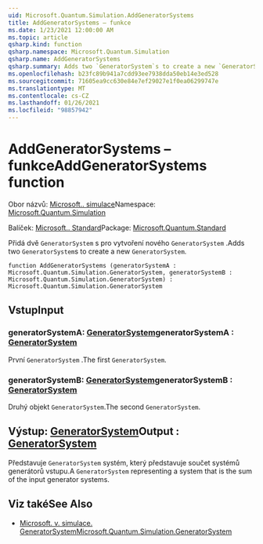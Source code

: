 ```yaml
---
uid: Microsoft.Quantum.Simulation.AddGeneratorSystems
title: AddGeneratorSystems – funkce
ms.date: 1/23/2021 12:00:00 AM
ms.topic: article
qsharp.kind: function
qsharp.namespace: Microsoft.Quantum.Simulation
qsharp.name: AddGeneratorSystems
qsharp.summary: Adds two `GeneratorSystem`s to create a new `GeneratorSystem`.
ms.openlocfilehash: b23fc89b941a7cdd93ee7938dda50eb14e3ed528
ms.sourcegitcommit: 71605ea9cc630e84e7ef29027e1f0ea06299747e
ms.translationtype: MT
ms.contentlocale: cs-CZ
ms.lasthandoff: 01/26/2021
ms.locfileid: "98857942"
---
```

# <a name="addgeneratorsystems-function"></a><span data-ttu-id="64fc2-102">AddGeneratorSystems – funkce</span><span class="sxs-lookup"><span data-stu-id="64fc2-102">AddGeneratorSystems function</span></span>

<span data-ttu-id="64fc2-103">Obor názvů: [Microsoft.. simulace](xref:Microsoft.Quantum.Simulation)</span><span class="sxs-lookup"><span data-stu-id="64fc2-103">Namespace: [Microsoft.Quantum.Simulation](xref:Microsoft.Quantum.Simulation)</span></span>

<span data-ttu-id="64fc2-104">Balíček: [Microsoft.. Standard](https://nuget.org/packages/Microsoft.Quantum.Standard)</span><span class="sxs-lookup"><span data-stu-id="64fc2-104">Package: [Microsoft.Quantum.Standard](https://nuget.org/packages/Microsoft.Quantum.Standard)</span></span>


<span data-ttu-id="64fc2-105">Přidá dvě `GeneratorSystem` s pro vytvoření nového `GeneratorSystem` .</span><span class="sxs-lookup"><span data-stu-id="64fc2-105">Adds two `GeneratorSystem`s to create a new `GeneratorSystem`.</span></span>

```qsharp
function AddGeneratorSystems (generatorSystemA : Microsoft.Quantum.Simulation.GeneratorSystem, generatorSystemB : Microsoft.Quantum.Simulation.GeneratorSystem) : Microsoft.Quantum.Simulation.GeneratorSystem
```


## <a name="input"></a><span data-ttu-id="64fc2-106">Vstup</span><span class="sxs-lookup"><span data-stu-id="64fc2-106">Input</span></span>

### <a name="generatorsystema--generatorsystem"></a><span data-ttu-id="64fc2-107">generatorSystemA: [GeneratorSystem](xref:Microsoft.Quantum.Simulation.GeneratorSystem)</span><span class="sxs-lookup"><span data-stu-id="64fc2-107">generatorSystemA : [GeneratorSystem](xref:Microsoft.Quantum.Simulation.GeneratorSystem)</span></span>

<span data-ttu-id="64fc2-108">První `GeneratorSystem` .</span><span class="sxs-lookup"><span data-stu-id="64fc2-108">The first `GeneratorSystem`.</span></span>


### <a name="generatorsystemb--generatorsystem"></a><span data-ttu-id="64fc2-109">generatorSystemB: [GeneratorSystem](xref:Microsoft.Quantum.Simulation.GeneratorSystem)</span><span class="sxs-lookup"><span data-stu-id="64fc2-109">generatorSystemB : [GeneratorSystem](xref:Microsoft.Quantum.Simulation.GeneratorSystem)</span></span>

<span data-ttu-id="64fc2-110">Druhý objekt `GeneratorSystem`.</span><span class="sxs-lookup"><span data-stu-id="64fc2-110">The second `GeneratorSystem`.</span></span>



## <a name="output--generatorsystem"></a><span data-ttu-id="64fc2-111">Výstup: [GeneratorSystem](xref:Microsoft.Quantum.Simulation.GeneratorSystem)</span><span class="sxs-lookup"><span data-stu-id="64fc2-111">Output : [GeneratorSystem](xref:Microsoft.Quantum.Simulation.GeneratorSystem)</span></span>

<span data-ttu-id="64fc2-112">Představuje `GeneratorSystem` systém, který představuje součet systémů generátorů vstupu.</span><span class="sxs-lookup"><span data-stu-id="64fc2-112">A `GeneratorSystem` representing a system that is the sum of the input generator systems.</span></span>

## <a name="see-also"></a><span data-ttu-id="64fc2-113">Viz také</span><span class="sxs-lookup"><span data-stu-id="64fc2-113">See Also</span></span>

- [<span data-ttu-id="64fc2-114">Microsoft. v. simulace. GeneratorSystem</span><span class="sxs-lookup"><span data-stu-id="64fc2-114">Microsoft.Quantum.Simulation.GeneratorSystem</span></span>](xref:Microsoft.Quantum.Simulation.GeneratorSystem)